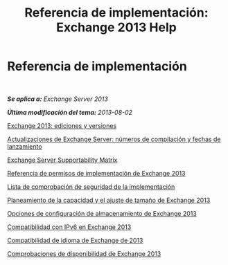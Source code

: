﻿---
title: 'Referencia de implementación: Exchange 2013 Help'
TOCTitle: Referencia de implementación
ms:assetid: 1999c070-1441-4605-b36b-118a5d78defe
ms:mtpsurl: https://technet.microsoft.com/es-es/library/JJ150490(v=EXCHG.150)
ms:contentKeyID: 48267851
ms.date: 05/22/2018
mtps_version: v=EXCHG.150
ms.translationtype: MT
---

# Referencia de implementación

 

_**Se aplica a:** Exchange Server 2013_

_**Última modificación del tema:** 2013-08-02_

[Exchange 2013: ediciones y versiones](exchange-2013-editions-and-versions-exchange-2013-help.md)

[Actualizaciones de Exchange Server: números de compilación y fechas de lanzamiento](https://technet.microsoft.com/es-es/library/hh135098\(v=exchg.150\))

[Exchange Server Supportability Matrix](exchange-server-supportability-matrix-exchange-2013-help.md)

[Referencia de permisos de implementación de Exchange 2013](exchange-2013-deployment-permissions-reference-exchange-2013-help.md)

[Lista de comprobación de seguridad de la implementación](deployment-security-checklist-exchange-2013-help.md)

[Planeamiento de la capacidad y el ajuste de tamaño de Exchange 2013](exchange-2013-sizing-and-capacity-planning-exchange-2013-help.md)

[Opciones de configuración de almacenamiento de Exchange 2013](exchange-2013-storage-configuration-options-exchange-2013-help.md)

[Compatibilidad con IPv6 en Exchange 2013](ipv6-support-in-exchange-2013-exchange-2013-help.md)

[Compatibilidad de idioma de Exchange de 2013](exchange-2013-language-support-exchange-2013-help.md)

[Comprobaciones de disponibilidad de Exchange 2013](exchange-2013-readiness-checks-exchange-2013-help.md)

